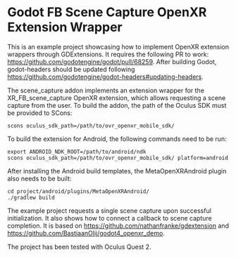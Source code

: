 # Godot FB Scene Capture OpenXR Extension Wrapper

This is an example project showcasing how to implement OpenXR extension wrappers through GDExtensions. It requires the following PR to work: https://github.com/godotengine/godot/pull/68259. After building Godot, godot-headers should be updated following https://github.com/godotengine/godot-headers#updating-headers.

The scene_capture addon implements an extension wrapper for the XR_FB_scene_capture OpenXR extension, which allows requesting a scene capture from the user. To build the addon, the path of the Oculus SDK must be provided to SCons:

```
scons oculus_sdk_path=/path/to/ovr_openxr_mobile_sdk/
```

To build the extension for Android, the following commands need to be run:
```
export ANDROID_NDK_ROOT=/path/to/android/ndk
scons oculus_sdk_path=/path/to/ovr_openxr_mobile_sdk/ platform=android
```

After installing the Android build templates, the MetaOpenXRAndroid plugin also needs to be built:

```
cd project/android/plugins/MetaOpenXRAndroid/
./gradlew build
```

The example project requests a single scene capture upon successful initialization. It also shows how to connect a callback to scene capture completion. It is based on https://github.com/nathanfranke/gdextension and https://github.com/BastiaanOlij/godot4_openxr_demo.

The project has been tested with Oculus Quest 2.